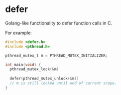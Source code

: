 # defer
Golang-like functionality to defer function calls in C.

For example:
```c
#include <defer.h>
#include <pthread.h>

pthread_mutex_t m = PTHREAD_MUTEX_INITIALIZER;

int main(void) {
  pthread_mutex_lock(&m)
  
  defer(pthread_mutex_unlock(&m))
  // m is still locked until end of current scope.
}
```
